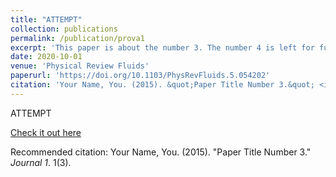 ```yaml
---
title: "ATTEMPT"
collection: publications
permalink: /publication/prova1
excerpt: 'This paper is about the number 3. The number 4 is left for future work.'
date: 2020-10-01
venue: 'Physical Review Fluids'
paperurl: 'https://doi.org/10.1103/PhysRevFluids.5.054202'
citation: 'Your Name, You. (2015). &quot;Paper Title Number 3.&quot; <i>Journal 1</i>. 1(3).'
---
```

ATTEMPT

[Check it out here](https://doi.org/10.1103/PhysRevFluids.5.054202)

Recommended citation: Your Name, You. (2015). "Paper Title Number 3." <i>Journal 1</i>. 1(3).
